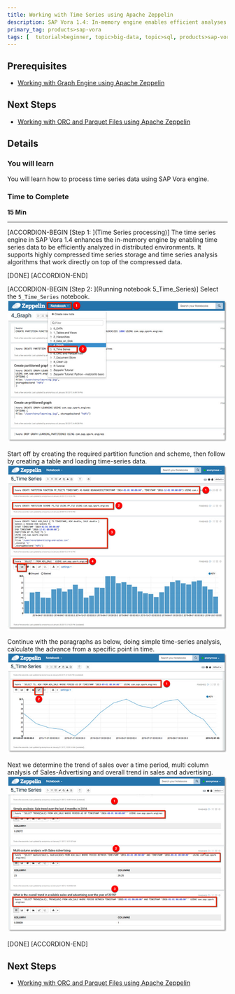 ```yaml
---
title: Working with Time Series using Apache Zeppelin
description: SAP Vora 1.4: In-memory engine enables efficient analyses of time series data in distributed environments
primary_tag: products>sap-vora
tags: [  tutorial>beginner, topic>big-data, topic>sql, products>sap-vora ]
---
```


## Prerequisites  
 - [Working with Graph Engine using Apache Zeppelin](http://www.sap.com/developer/tutorials/vora-cal-zeppelin4.html)


## Next Steps
 - [Working with ORC and Parquet Files using Apache Zeppelin](http://www.sap.com/developer/tutorials/vora-cal-zeppelin6.html)

## Details
### You will learn  
You will learn how to process time series data using SAP Vora engine.

### Time to Complete
**15 Min**

---

[ACCORDION-BEGIN [Step 1: ](Time Series processing)]
The time series engine in SAP Vora 1.4 enhances the in-memory engine by enabling time series data to be efficiently analyzed in distributed environments. It supports highly compressed time series storage and time series analysis algorithms that work directly on top of the compressed data.

[DONE]
[ACCORDION-END]

[ACCORDION-BEGIN [Step 2: ](Running notebook 5_Time_Series)]
Select the `5_Time_Series` notebook.
![Notebook](zep5_01.jpg)

Start off by creating the required partition function and scheme, then follow by creating a table and loading time-series data.
![Start time series](zep5_02.jpg)

Continue with the paragraphs as below, doing simple time-series analysis, calculate the advance from a specific point in time.
![Time series analysis](zep5_03.jpg)

Next we determine the trend of sales over a time period, multi column analysis of Sales-Advertising and overall trend in sales and advertising.
![More time series analysis](zep5_04.jpg)

[DONE]
[ACCORDION-END]

## Next Steps
- [Working with ORC and Parquet Files using Apache Zeppelin](http://www.sap.com/developer/tutorials/vora-cal-zeppelin6.html)
